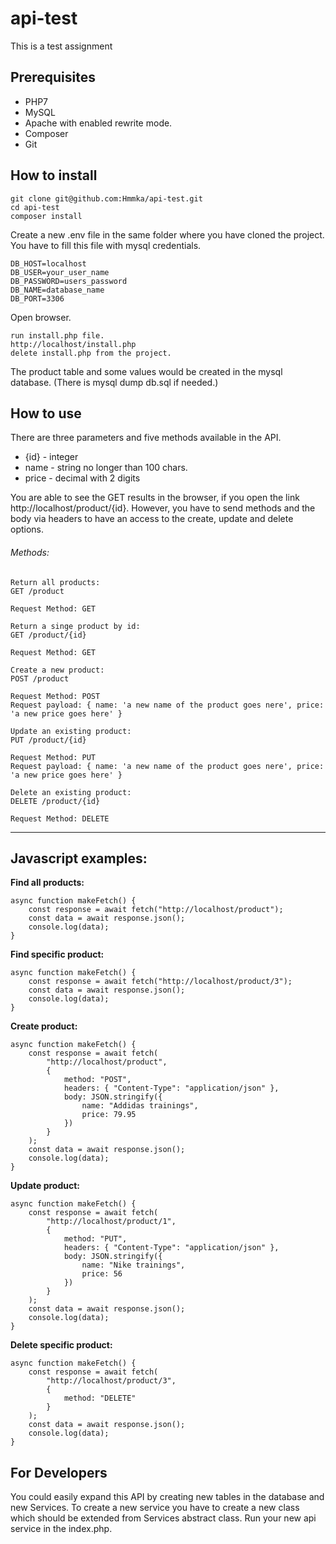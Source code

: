 # api-test

This is a test assignment
## Prerequisites

- PHP7
- MySQL
- Apache with enabled rewrite mode. 
- Composer
- Git

## How to install
```
git clone git@github.com:Hmmka/api-test.git
cd api-test
composer install
```
Create a new .env file in the same folder where you have cloned the project. 
You have to fill this file with mysql credentials.

```
DB_HOST=localhost
DB_USER=your_user_name
DB_PASSWORD=users_password
DB_NAME=database_name
DB_PORT=3306
```

Open browser.
```
run install.php file.
http://localhost/install.php 
delete install.php from the project. 
```
The product table and some values would be created in the mysql database. (There is mysql dump db.sql if needed.)

## How to use
There are three parameters and five methods available in the API.
- {id} - integer
- name - string no longer than 100 chars.
- price - decimal with 2 digits

You are able to see the GET results in the browser, if you open the link http://localhost/product/{id}. 
However, you have to send methods and the body via headers to have an access to the create, update and delete options. 

###### Methods:

```
Return all products:
GET /product

Request Method: GET

Return a singe product by id:
GET /product/{id}

Request Method: GET

Create a new product:
POST /product

Request Method: POST
Request payload: { name: 'a new name of the product goes nere', price: 'a new price goes here' }

Update an existing product:
PUT /product/{id}

Request Method: PUT
Request payload: { name: 'a new name of the product goes nere', price: 'a new price goes here' }

Delete an existing product:
DELETE /product/{id}

Request Method: DELETE
```
---------------

## Javascript examples:

**Find all products:**
```
async function makeFetch() {
    const response = await fetch("http://localhost/product");
    const data = await response.json();
    console.log(data);
}
```

**Find specific product:**
```
async function makeFetch() {
    const response = await fetch("http://localhost/product/3");
    const data = await response.json();
    console.log(data);
}
```

**Create product:**
```
async function makeFetch() {
    const response = await fetch(
        "http://localhost/product",
        {
            method: "POST",
            headers: { "Content-Type": "application/json" },
            body: JSON.stringify({
                name: "Addidas trainings",
                price: 79.95
            })
        }
    );
    const data = await response.json();
    console.log(data);
}
```

**Update product:**
```
async function makeFetch() {
    const response = await fetch(
        "http://localhost/product/1",
        {
            method: "PUT",
            headers: { "Content-Type": "application/json" },
            body: JSON.stringify({
                name: "Nike trainings",
                price: 56
            })
        }
    );
    const data = await response.json();
    console.log(data);
}
```

**Delete specific product:**
```
async function makeFetch() {
    const response = await fetch(
        "http://localhost/product/3",
        {
            method: "DELETE"
        }
    );
    const data = await response.json();
    console.log(data);
}
```

## For Developers

You could easily expand this API by creating new tables in the database and new Services. 
To create a new service you have to create a new class which should be extended from Services abstract class.
Run your new api service in the index.php. 


